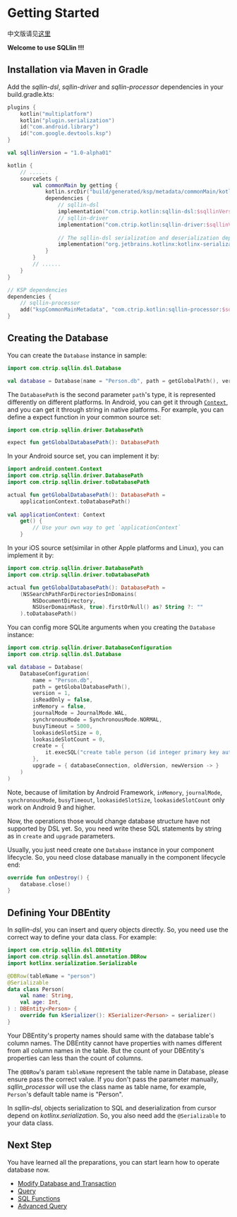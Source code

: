 # Getting Started

中文版请见[这里](getting-start-cn.md)

**Welcome to use SQLlin !!!**

## Installation via Maven in Gradle

Add the _sqllin-dsl_, _sqllin-driver_ and _sqllin-processor_ dependencies in your build.gradle.kts: 

```kotlin
plugins {
    kotlin("multiplatform")
    kotlin("plugin.serialization")
    id("com.android.library")
    id("com.google.devtools.ksp")
}

val sqllinVersion = "1.0-alpha01"

kotlin {
    // ......
    sourceSets {
        val commonMain by getting {
            kotlin.srcDir("build/generated/ksp/metadata/commonMain/kotlin")
            dependencies {
                // sqllin-dsl
                implementation("com.ctrip.kotlin:sqllin-dsl:$sqllinVersion")
                // sqllin-driver
                implementation("com.ctrip.kotlin:sqllin-driver:$sqllinVersion")
                
                // The sqllin-dsl serialization and deserialization depends on kotlinx-serialization
                implementation("org.jetbrains.kotlinx:kotlinx-serialization-core:1.4.1")
            }
        }
        // ......
    }
}

// KSP dependencies
dependencies {
    // sqllin-processor
    add("kspCommonMainMetadata", "com.ctrip.kotlin:sqllin-processor:$sqllinVersion")
}
```

## Creating the Database

You can create the `Database` instance in sample:

```kotlin
import com.ctrip.sqllin.dsl.Database

val database = Database(name = "Person.db", path = getGlobalPath(), version = 1)
```

The `DatabasePath` is the second parameter `path`'s type, it is represented differently on different platforms.
In Android, you can get it through [`Context`](https://developer.android.com/reference/android/content/Context), and you can get it through string in native platforms.
For example, you can define a expect function in your common source set:

```kotlin
import com.ctrip.sqllin.driver.DatabasePath

expect fun getGlobalDatabasePath(): DatabasePath
```

In your Android source set, you can implement it by:

```kotlin
import android.content.Context
import com.ctrip.sqllin.driver.DatabasePath
import com.ctrip.sqllin.driver.toDatabasePath

actual fun getGlobalDatabasePath(): DatabasePath =
    applicationContext.toDatabasePath() 
    
val applicationContext: Context
    get() {
        // Use your own way to get `applicationContext`
    }
```

In your iOS source set(similar in other Apple platforms and Linux), you can implement it by:

```kotlin
import com.ctrip.sqllin.driver.DatabasePath
import com.ctrip.sqllin.driver.toDatabasePath

actual fun getGlobalDatabasePath(): DatabasePath =
    (NSSearchPathForDirectoriesInDomains(
        NSDocumentDirectory, 
        NSUserDomainMask, true).firstOrNull() as? String ?: ""
    ).toDatabasePath()

```

You can config more SQLite arguments when you creating the `Database` instance:

```kotlin
import com.ctrip.sqllin.driver.DatabaseConfiguration
import com.ctrip.sqllin.dsl.Database

val database = Database(
    DatabaseConfiguration(
        name = "Person.db",
        path = getGlobalDatabasePath(),
        version = 1,
        isReadOnly = false,
        inMemory = false,
        journalMode = JournalMode.WAL,
        synchronousMode = SynchronousMode.NORMAL,
        busyTimeout = 5000,
        lookasideSlotSize = 0,
        lookasideSlotCount = 0,
        create = {
            it.execSQL("create table person (id integer primary key autoincrement, name text, age integer)")
        },
        upgrade = { databaseConnection, oldVersion, newVersion -> }
    )
)
```

Note, because of limitation by Android Framework, `inMemory`, `journalMode`, `synchronousMode`, `busyTimeout`, `lookasideSlotSize`, `lookasideSlotCount` 
only work on Android 9 and higher.

Now, the operations those would change database structure have not supported by DSL yet. So, you need write these SQL statements by string
as in `create` and `upgrade` parameters.

Usually, you just need create one `Database` instance in your component lifecycle. So, you need close database manually in the component lifecycle end:

```kotlin
override fun onDestroy() {
    database.close()
}
```

## Defining Your DBEntity

In _sqllin-dsl_, you can insert and query objects directly. So, you need use the correct way to define your data class. For example:

```kotlin
import com.ctrip.sqllin.dsl.DBEntity
import com.ctrip.sqllin.dsl.annotation.DBRow
import kotlinx.serialization.Serializable

@DBRow(tableName = "person")
@Serializable
data class Person(
    val name: String,
    val age: Int,
) : DBEntity<Person> {
    override fun kSerializer(): KSerializer<Person> = serializer()
}
```

Your DBEntity's property names should same with the database table's column names. The DBEntity cannot have properties with names different from all
column names in the table. But the count of your DBEntity's properties can less than the count of columns.

The `@DBRow`'s param `tableName` represent the table name in Database, please ensure pass
the correct value. If you don't pass the parameter manually, _sqllin_processor_ will use the class
name as table name, for example, `Person`'s default table name is "Person".

In _sqllin-dsl_, objects serialization to SQL and deserialization from cursor depend on _kotlinx.serialization_. So, you also need add the `@Serializable` to your data class.

## Next Step

You have learned all the preparations, you can start learn how to operate database now.

- [Modify Database and Transaction](modify-database-and-transaction.md)
- [Query](query.md)
- [SQL Functions](sql-functions.md)
- [Advanced Query](advanced-query.md)